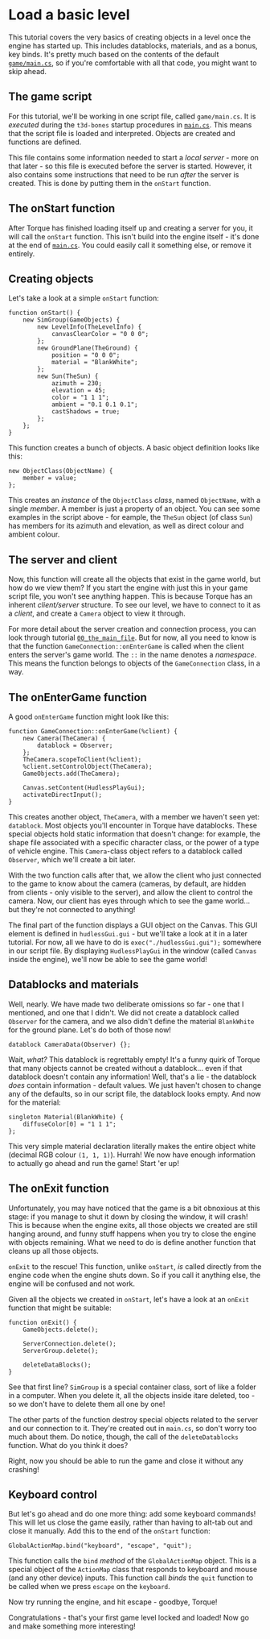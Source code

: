 # Load a basic level

This tutorial covers the very basics of creating objects in a level once the engine has started up.
This includes datablocks, materials, and as a bonus, key binds.
It's pretty much based on the contents of the default [`game/main.cs`][game.cs], so if you're comfortable with all that code, you might want to skip ahead.

 [game.cs]: ../../game/main.cs

## The game script

For this tutorial, we'll be working in one script file, called `game/main.cs`.
It is _executed_ during the `t3d-bones` startup procedures in [`main.cs`][main.cs].
This means that the script file is loaded and interpreted.
Objects are created and functions are defined.

This file contains some information needed to start a _local server_ - more on that later - so this file is executed before the server is started.
However, it also contains some instructions that need to be run _after_ the server is created.
This is done by putting them in the `onStart` function.

 [main.cs]: ../../main.cs

## The onStart function

After Torque has finished loading itself up and creating a server for you, it will call the `onStart` function.
This isn't build into the engine itself - it's done at the end of [`main.cs`][main.cs].
You could easily call it something else, or remove it entirely.

## Creating objects

Let's take a look at a simple `onStart` function:

    function onStart() {
        new SimGroup(GameObjects) {
            new LevelInfo(TheLevelInfo) {
                canvasClearColor = "0 0 0";
            };
            new GroundPlane(TheGround) {
                position = "0 0 0";
                material = "BlankWhite";
            };
            new Sun(TheSun) {
                azimuth = 230;
                elevation = 45;
                color = "1 1 1";
                ambient = "0.1 0.1 0.1";
                castShadows = true;
            };
        };
    }

This function creates a bunch of objects.
A basic object definition looks like this:

    new ObjectClass(ObjectName) {
        member = value;
    };

This creates an _instance_ of the `ObjectClass` _class_, named `ObjectName`, with a single _member_.
A member is just a property of an object.
You can see some examples in the script above - for eample, the `TheSun` object (of class `Sun`) has members for its azimuth and elevation, as well as direct colour and ambient colour.

## The server and client

Now, this function will create all the objects that exist in the game world, but how do we view them?
If you start the engine with just this in your game script file, you won't see anything happen.
This is because Torque has an inherent _client/server_ structure.
To see our level, we have to connect to it as a _client_, and create a `Camera` object to view it through.

For more detail about the server creation and connection process, you can look through tutorial [`00_the_main_file`][00].
But for now, all you need to know is that the function `GameConnection::onEnterGame` is called when the client enters the server's game world.
The `::` in the name denotes a _namespace_.
This means the function belongs to objects of the `GameConnection` class, in a way.

 [00]: ../00_the_main_file

## The onEnterGame function

A good `onEnterGame` function might look like this:

    function GameConnection::onEnterGame(%client) {
        new Camera(TheCamera) {
            datablock = Observer;
        };
        TheCamera.scopeToClient(%client);
        %client.setControlObject(TheCamera);
        GameObjects.add(TheCamera);

        Canvas.setContent(HudlessPlayGui);
        activateDirectInput();
    }

This creates another object, `TheCamera`, with a member we haven't seen yet: `datablock`.
Most objects you'll encounter in Torque have datablocks.
These special objects hold static information that doesn't change: for example, the shape file associated with a specific character class, or the power of a type of vehicle engine.
This `Camera`-class object refers to a datablock called `Observer`, which we'll create a bit later.

With the two function calls after that, we allow the client who just connected to the game to know about the camera (cameras, by default, are hidden from clients - only visible to the server), and allow the client to control the camera.
Now, our client has eyes through which to see the game world... but they're not connected to anything!

The final part of the function displays a GUI object on the Canvas.
This GUI element is defined in `hudlessGui.gui` - but we'll take a look at it in a later tutorial.
For now, all we have to do is `exec("./hudlessGui.gui");` somewhere in our script file.
By displaying `HudlessPlayGui` in the window (called `Canvas` inside the engine), we'll now be able to see the game world!

## Datablocks and materials

Well, nearly.
We have made two deliberate omissions so far - one that I mentioned, and one that I didn't.
We did not create a datablock called `Observer` for the camera, and we also didn't define the material `BlankWhite` for the ground plane.
Let's do both of those now!

    datablock CameraData(Observer) {};

Wait, _what?_
This datablock is regrettably empty!
It's a funny quirk of Torque that many objects cannot be created without a datablock... even if that datablock doesn't contain any information!
Well, that's a lie - the datablock _does_ contain information - default values.
We just haven't chosen to change any of the defaults, so in our script file, the datablock looks empty.
And now for the material:

    singleton Material(BlankWhite) {
        diffuseColor[0] = "1 1 1";
    };

This very simple material declaration literally makes the entire object white (decimal RGB colour `(1, 1, 1)`).
Hurrah!
We now have enough information to actually go ahead and run the game!
Start 'er up!

## The onExit function

Unfortunately, you may have noticed that the game is a bit obnoxious at this stage: if you manage to shut it down by closing the window, it will crash!
This is because when the engine exits, all those objects we created are still hanging around, and funny stuff happens when you try to close the engine with objects remaining.
What we need to do is define another function that cleans up all those objects.

`onExit` to the rescue!
This function, unlike `onStart`, _is_ called directly from the engine code when the engine shuts down.
So if you call it anything else, the engine will be confused and not work.

Given all the objects we created  in `onStart`, let's have a look at an `onExit` function that might be suitable:

    function onExit() {
        GameObjects.delete();

        ServerConnection.delete();
        ServerGroup.delete();

        deleteDataBlocks();
    }

See that first line?
`SimGroup` is a special container class, sort of like a folder in a computer.
When you delete it, all the objects inside itare deleted, too - so we don't have to delete them all one by one!

The other parts of the function destroy special objects related to the server and our connection to it.
They're created out in `main.cs`, so don't worry too much about them.
Do notice, though, the call of the `deleteDatablocks` function.
What do you think it does?

Right, now you should be able to run the game and close it without any crashing!

## Keyboard control

But let's go ahead and do one more thing: add some keyboard commands!
This will let us close the game easily, rather than having to alt-tab out and close it manually.
Add this to the end of the `onStart` function:

    GlobalActionMap.bind("keyboard", "escape", "quit");

This function calls the `bind` _method_ of the `GlobalActionMap` object.
This is a special object of the `ActionMap` class that responds to keyboard and mouse (and any other device) inputs.
This function call _binds_ the `quit` function to be called when we press `escape` on the `keyboard`.

Now try running the engine, and hit escape - goodbye, Torque!

Congratulations - that's your first game level locked and loaded!
Now go and make something more interesting!
